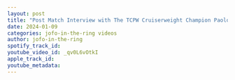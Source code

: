 ```yaml
---
layout: post
title: "Post Match Interview with The TCPW Cruiserweight Champion Paolo Triassi after January Jackpot"
date: 2024-01-09
categories: jofo-in-the-ring videos
author: jofo-in-the-ring
spotify_track_id: 
youtube_video_id: _qv0L6vOtkI
apple_track_id: 
youtube_metadata: 
---
```

